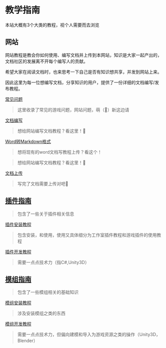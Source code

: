 # 教学指南



本站大概有3个大类的教程，视个人需要而去浏览


## 网站

网站教程是教会你如何使用、编写文档并上传到本网站，知识是大家一起产出的，文档社区的发展离不开每个编写人的贡献。

希望大家在阅读文档时，也来思考一下自己是否有知识想共享，并发到网站上来。

因此这里为每一位想编写文档，分享知识的用户，提供了一份详细的文档编写/发布教程。

 [常见问题](/faq/)

> 这里收录了常见的游戏问题，网站问题，萌（👴）新这边请

 [文档编写](/guide/write_docs/)

> 想给网站编写文档教程？看这里！🥰

 [Word转Markdown格式](/guide/word_to_md/)
> 想将现有的word文档写教程上传？看这个！

> 想给网站编写文档教程？看这里！🥰

 [文档上传](/guide/up_docs/)

> 写完了文档需要上传对吧🤔




## [插件指南](/plugin/)
> 包含了一些关于插件相关信息


 [插件安装教程](/plugin/use_plugin.html)

> 包含安装，和使用，使用又具体细分为工作室插件教程和游戏插件的使用教程

 [插件开发教程](/plugin/dev_plugin.html)

> 需要一点点技术力（指C#,Unity3D）



## [模组指南](/mode/)
> 包含了一些模组相关的基础知识

 [模组安装教程](/mode/use_mode.html)

> 涉及安装模组之类的东西

 [模组开发教程](/mode/dev_mode.html)

> 需要一点点技术力，但偏向建模和导入为游戏资源之类的操作（Unity3D，Blender）

## 
